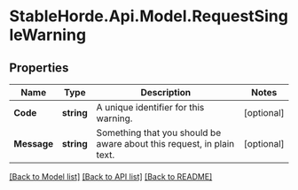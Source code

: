 # StableHorde.Api.Model.RequestSingleWarning

## Properties

Name | Type | Description | Notes
------------ | ------------- | ------------- | -------------
**Code** | **string** | A unique identifier for this warning. | [optional] 
**Message** | **string** | Something that you should be aware about this request, in plain text. | [optional] 

[[Back to Model list]](../README.md#documentation-for-models) [[Back to API list]](../README.md#documentation-for-api-endpoints) [[Back to README]](../README.md)

